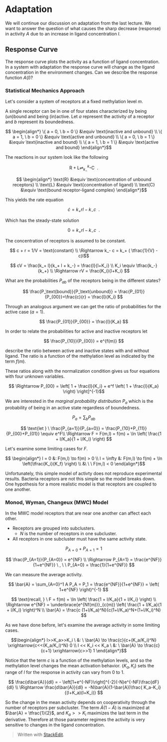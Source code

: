 
# Adaptation

We will continue our discussion on adaptation from the last lecture. We want to answer the question of what causes the sharp decrease (response) in activity $A$ due to an increase in ligand concentration $l$.

## Response Curve

The response curve plots the activity as a function of ligand concentration. In a system with adaptation the response curve will change as the ligand concentration in the environment changes. Can we describe the response function $A(l)$?

### Statistical Mechanics Approach

Let's consider a system of receptors at a fixed methylation level $m$.

A single receptor can be in one of four states characterized by being (un)bound and being (in)active. Let $a$ represent the activity of a receptor and $b$ represent its boundedness.

$$ \begin{align*}
\{ a = 0, \ b = 0 \} &\equiv \text{inactive and unbound} \\
\{ a = 1, \ b = 0 \} &\equiv \text{active and unbound} \\
\{ a = 0, \ b = 1 \} &\equiv \text{inactive and bound} \\
\{ a = 1, \ b = 1 \} &\equiv \text{active and bound}
\end{align*}$$

The reactions in our system look like the following

$$
\text{R}+\text{L} \rightleftharpoons^{k_+}_{k_-} \text{C} \ \ .
$$

$$ \begin{align*}
\text{R} &\equiv \text{concentration of unbound receptors} \\
\text{L} &\equiv \text{concentration of ligand} \\
\text{C} &\equiv \text{bound receptor-ligand complex}
\end{align*}$$

This yields the rate equation

$$ \dot{c} = k_+ rl - k_- c  \ \ .$$

Which has the steady-state solution

$$  0 = k_+ rl - k_- c  \ \ .$$

The concentration of receptors is assumed to be constant.

$$ c + r = 1/V  = \text{constant} \\ \Rightarrow k_- c = k_+ ( \tfrac{1}{V} - c)l$$

$$
cV = \frac{k_+ l}{k_+ l + k_-} = \frac{l}{l+K_i} \\ K_i \equiv \tfrac{k_-}{k_+} \\
\Rightarrow rV = \frac{K_i}{l+K_i}
$$

What are the probabilities $P_{ab}$ of the receptors being in the different states? 

$$
\frac{P_\text{bound}}{P_\text{unbound}} = \frac{P_{01}}{P_{00}}=\frac{c}{r} = \frac{l}{K_i}
$$

Through an analogous argument we can get the ratio of probabilities for the active case ($a=1$).

$$
\frac{P_{01}}{P_{00}} = \frac{l}{K_a}
$$

In order to relate the probabilities for active and inactive receptors let

$$ \frac{P_{10}}{P_{00}} = e^{f(m)} $$

describe the ratio between active and inactive states with and without ligand. The ratio is a function of the methylation level as indicated by the term $f(m)$.

These ratios along with the normalization condition gives us four equations with four unknown variables.

$$ \Rightarrow P_{00} = \left[ 1 + \frac{l}{K_i} + e^f \left( 1 + \frac{l}{K_a} \right) \right]^{-1}$$ 

We are interested in the *marginal probability distribution* $P_a$ which is the probability of being in an active state regardless of boundedness.

$$ P_a = \sum_b P_{ab} $$

$$
\text{let } \ \frac{P_{a=1}}{P_{a=0}} = \frac{P_{10}+P_{11}}{P_{00}+P_{01}} \equiv e^F\\
\Rightarrow F = F(m,l) = f(m) + \ln \left( \frac{1 + l/K_a}{1 + l/K_i} \right)
$$

Let's examine some limiting cases for $F$.

$$ \begin{align*}
l = 0 &: F(m,l) \to f(m) > 0 \\
l = \infty &: F(m,l) \to f(m) + \ln \left(\tfrac{K_i}{K_f} \right) \\
&\  \ \ F(m,l) < 0
\end{align*}$$

Unfortunately, this simple model of activty does not reproduce experimental results. Bacteria receptors are not this simple so the model breaks down. One hypothesis for a more realistic model is that receptors are coupled to one another.

### Monod, Wyman, Changeux (MWC) Model

In the MWC model receptors that are near one another can affect each other.

- Receptors are grouped into subclusters.
	- $N$ is the number of receptors in one subcluster.
- All receptors in one subcluster must have the same activity state.

$$ P_{A=0} + P_{A=1} = 1 $$

$$
\frac{P_{A=1}}{P_{A=0}} = e^{NF} \\
\Rightarrow P_{A=1} = \frac{e^{NF}}{1+e^{NF}} \ , \ \ P_{A=0} = \frac{1}{1+e^{NF}}
$$

We can measure the average activity.

$$
\bar{A} = \sum_{A=0}^1 A P_A = P_1 = \frac{e^{NF}}{1+e^{NF}} = \left( 1+e^{NF} \right)^{-1}
$$

$$
\text{recall, } \ F = f(m) + \ln \left( \frac{1 + l/K_a}{1 + l/K_i} \right) \\
\Rightarrow e^{NF} = \underbrace{e^{Nf(m)}}_{c(m)} \left( \frac{1 + l/K_a}{1 + l/K_i} \right)^N \\
\bar{A} = \frac{c (1+l/K_a)^N}{c(1+l/K_a)^N+(1+l/K_i)^N}
$$

As we have done before, let's examine the average activity in some limiting cases.

$$\begin{align*}
l>>K_a>>K_i \ &: \ \bar{A} \to \frac{c}{c+(K_a/K_i)^N} \xrightarrow{c<<(K_a/K_i)^N} 0 \\
l << K_i << K_a \ &: \ \bar{A} \to \frac{c}{c+1} \xrightarrow{c>>1} 1
\end{align*}$$

Notice that the term $c$ is a function of the methylation levels, and so the methylation level changes the mean activation behavior. $\{K_a,K_i\}$ sets the range of $l$ for the response in activity can vary from 0 to 1.

$$
\frac{d\bar{A}}{dl} = - \left[1+e^{-NF}\right]^{-2}(-N)e^{-NF}\frac{dF}{dl} \\
\Rightarrow \frac{d\bar{A}}{dl} = -N\bar{A}(1-\bar{A})\frac{ K_a-K_i}{(l+K_a)(l+K_i)}
$$

So the change in the mean activity depends on cooperativity through the number of receptors per subcluster. The term $\bar{A}(1-\bar{A})$ is maximized at $\bar{A} = \tfrac{1}{2}$, and $K_a>>K_i$ maximizes the last term in the derivative. Therefore at those parameter regimes the activity is very sensitive to changes in the ligand concentration.

> Written with [StackEdit](https://stackedit.io/).